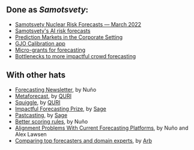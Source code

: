 ## Done as _Samotsvety_:

- [Samotsvety Nuclear Risk Forecasts — March 2022](https://forum.effectivealtruism.org/posts/KRFXjCqqfGQAYirm5/samotsvety-nuclear-risk-forecasts-march-2022)
- [Samotsvety's AI risk forecasts](https://forum.effectivealtruism.org/posts/EG9xDM8YRz4JN4wMN/samotsvety-s-ai-risk-forecasts)
- [Prediction Markets in the Corporate Setting](https://forum.effectivealtruism.org/posts/dQhjwHA7LhfE8YpYF/prediction-markets-in-the-corporate-setting)
- [GJO Calibration app](https://share.streamlit.io/yagudin/gjo-calibration/main/strmlt.py)
- [Micro-grants for forecasting](https://forum.effectivealtruism.org/posts/oqFa8obfyEmvD79Jn/we-are-giving-usd10k-as-forecasting-micro-grants)
- [Bottlenecks to more impactful crowd forecasting](https://forum.effectivealtruism.org/posts/S2vfrZsFHn7Wy4ocm/bottlenecks-to-more-impactful-crowd-forecasting-2)

## With other hats

- [Forecasting Newsletter](https://forecasting.substack.com/), by Nuño
- [Metaforecast](https://metaforecast.org/), by [QURI](https://quantifieduncertainty.org/)
- [Squiggle](https://www.squiggle-language.com/), by [QURI](https://quantifieduncertainty.org/)
- [Impactful Forecasting Prize](https://forum.effectivealtruism.org/posts/HDoMrQFG76QtkdrZJ/impactful-forecasting-prize-for-forecast-writeups-on-curated), by [Sage](https://forum.effectivealtruism.org/users/sage)
- [Pastcasting](http://pastcasting.com/), by [Sage](https://forum.effectivealtruism.org/users/sage)
- [Better scoring rules](https://github.com/SamotsvetyForecasting/optimal-scoring), by Nuño
- [Alignment Problems With Current Forecasting Platforms](https://arxiv.org/abs/2106.11248), by Nuño and Alex Lawsen
- [Comparing top forecasters and domain experts](https://forum.effectivealtruism.org/posts/qZqvBLvR5hX9sEkjR/comparing-top-forecasters-and-domain-experts), by [Arb](https://arbresearch.com/)
